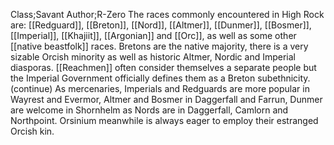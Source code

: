 Class;Savant Author;R-Zero
The races commonly encountered in High Rock are: [[Redguard]], [[Breton]], [[Nord]], [[Altmer]], [[Dunmer]], [[Bosmer]], [[Imperial]], [[Khajiit]], [[Argonian]] and [[Orc]], as well as some other [[native beastfolk]] races. Bretons are the native majority, there is a very sizable Orcish minority as well as historic Altmer, Nordic and Imperial diasporas. [[Reachmen]] often consider themselves a separate people but the Imperial Government officially defines them as a Breton subethnicity.
(continue)
As mercenaries, Imperials and Redguards are more popular in Wayrest and Evermor, Altmer and Bosmer in Daggerfall and Farrun, Dunmer are welcome in Shornhelm as Nords are in Daggerfall, Camlorn and Northpoint. Orsinium meanwhile is always eager to employ their estranged Orcish kin.